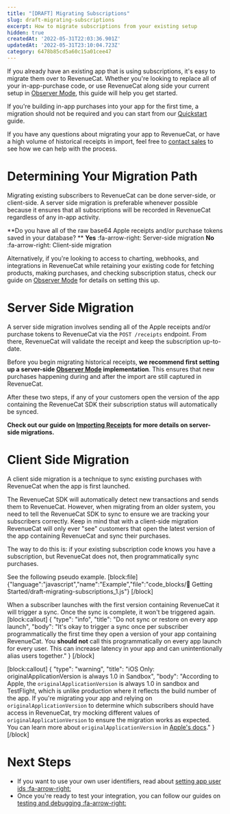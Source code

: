 ```yaml
---
title: "[DRAFT] Migrating Subscriptions"
slug: draft-migrating-subscriptions
excerpt: How to migrate subscriptions from your existing setup
hidden: true
createdAt: '2022-05-31T22:03:36.901Z'
updatedAt: '2022-05-31T23:10:04.723Z'
category: 6478b85cd5a60c15a01cee47
---
```

If you already have an existing app that is using subscriptions, it's easy to migrate them over to RevenueCat. 
Whether you're looking to replace all of your in-app-purchase code, or use RevenueCat along side your current setup in [Observer Mode](doc:observer-mode), this guide will help you get started.

If you're building in-app purchases into your app for the first time, a migration should not be required and you can start from our [Quickstart](doc:getting-started) guide.

If you have any questions about migrating your app to RevenueCat, or have a high volume of historical receipts in import, feel free to [contact sales](https://www.revenuecat.com/demo/) to see how we can help with the process. 

# Determining Your Migration Path
Migrating existing subscribers to RevenueCat can be done server-side, or client-side. A server side migration is preferable whenever possible because it ensures that all subscriptions will be recorded in RevenueCat regardless of any in-app activity.

**Do you have all of the raw base64 Apple receipts and/or purchase tokens saved in your database?
**
**Yes** :fa-arrow-right: Server-side migration
**No** :fa-arrow-right: Client-side migration

Alternatively, if you're looking to access to charting, webhooks, and integrations in RevenueCat while retaining your existing code for fetching products, making purchases, and checking subscription status, check our guide on [Observer Mode](doc:observer-mode) for details on setting this up.

# Server Side Migration

A server side migration involves sending all of the Apple receipts and/or purchase tokens to RevenueCat via the `POST /receipts` endpoint. From there, RevenueCat will validate the receipt and keep the subscription up-to-date. 

Before you begin migrating historical receipts, **we recommend first setting up a server-side [Observer Mode](doc:observer-mode) implementation**. This ensures that new purchases happening during and after the import are still captured in RevenueCat.

After these two steps, if any of your customers open the version of the app containing the RevenueCat SDK their subscription status will automatically be synced.

**Check out our guide on [Importing Receipts](doc:receipt-imports) for more details on server-side migrations.**

# Client Side Migration

A client side migration is a technique to sync existing purchases with RevenueCat when the app is first launched.

The RevenueCat SDK will automatically detect new transactions and sends them to RevenueCat. However, when migrating from an older system, you need to tell the RevenueCat SDK to sync to ensure we are tracking your subscribers correctly. Keep in mind that with a client-side migration RevenueCat will only ever "see" customers that open the latest version of the app containing RevenueCat and sync their purchases.

The way to do this is: if your existing subscription code knows you have a subscription, but RevenueCat does not, then programmatically sync purchases. 

See the following pseudo example.
[block:file]
{"language":"javascript","name":"Example","file":"code_blocks/🚀 Getting Started/draft-migrating-subscriptions_1.js"}
[/block]

When a subscriber launches with the first version containing RevenueCat it will trigger a sync. Once the sync is complete, it won't be triggered again.
[block:callout]
{
  "type": "info",
  "title": "Do not sync or restore on every app launch",
  "body": "It's okay to trigger a sync once per subscriber programmatically the first time they open a version of your app containing RevenueCat. You **should not** call this programmatically on every app launch for every user. This can increase latency in your app and can unintentionally alias users together."
}
[/block]

[block:callout]
{
  "type": "warning",
  "title": "iOS Only: originalApplicationVersion is always 1.0 in Sandbox",
  "body": "According to Apple, the `originalApplicationVersion` is always 1.0 in sandbox and TestFlight, which is unlike production where it reflects the build number of the app. If you're migrating your app and relying on `originalApplicationVersion` to determine which subscribers should have access in RevenueCat, try mocking different values of `originalApplicationVersion` to ensure the migration works as expected. You can learn more about `originalApplicationVersion` in [Apple's docs](https://developer.apple.com/library/archive/releasenotes/General/ValidateAppStoreReceipt/Chapters/ReceiptFields.html)."
}
[/block]

# Next Steps

* If you want to use your own user identifiers, read about [setting app user ids :fa-arrow-right:](doc:user-ids)
* Once you're ready to test your integration, you can follow our guides on [testing and debugging :fa-arrow-right:](doc:debugging)